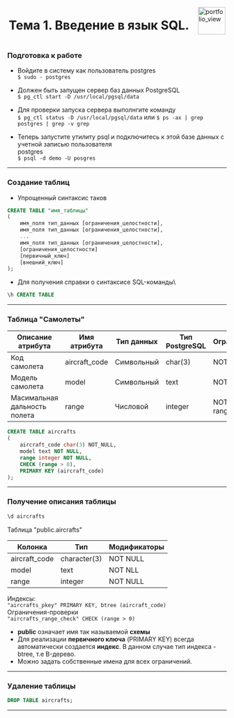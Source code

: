 <div style="display: flex; justify-content: center; align-items: center">
<h1>Тема 1. Введение в язык SQL.</h1> <img style="margin-left: 20px" height="63" alt="portfolio_view" src="https://www.postgresql.org/media/img/about/press/elephant.png">
</div>

### Подготовка к работе
- Войдите в систему как пользователь postgres\
`$ sudo - postgres`
  

- Должен быть запущен сервер баз данных PostgreSQL\
`$ pg_ctl start -D /usr/local/pgsql/data`
  

- Для проверки запуска сервера выполнгите команду\
  `$ pg_ctl status -D /usr/local/pgsql/data` или `$ ps -ax | grep postgres | grep -v grep`
  

- Теперь запустите утилиту psql и подключитесь к этой базе данных с учетной записью пользователя\
  postgres\
  `$ psql -d demo -U posgres`

***
### Создание таблиц
- Упрощенный синтаксис таков

```Sql
CREATE TABLE "имя_таблицы"
(
    имя_поля тип_данных [ограничения_целостности],
    имя_поля тип_данных [ограничения_целостности],
    ...
    имя_поля тип_данных [ограничения_целостности],
    [ограничения_целостности]
    [первичный_ключ]
    [внешний_ключ]
);
```
- Для получения справки о синтаксисе SQL-команды\
```SQL
\h CREATE TABLE
```
***
### Таблица "Самолеты"

| Описание атрибута | Имя атрибута | Тип данных | Тип PostgreSQL | Ограничения |
--- | --- | --- | --- | --- |
Код самолета | aircraft_code | Символьный | char(3) | NOT NULL
Модель самолета | model | Символьный | text | NOT NULL
Масимальная дальность <br> полета | range | Числовой | integer | NOT NULL <br> range > 0
```Sql
CREATE TABLE aircrafts
(
    aircraft_code char(3) NOT_NULL,
    model text NOT NULL, 
    range integer NOT NULL,
    CHECK (range > 0),
    PRIMARY KEY (aircraft_code)
);
```
***
### Получение описания таблицы
```SQL
\d aircrafts
```
Таблица "public.aircrafts"

| Колонка | Тип | Модификаторы |
--- | --- | --- |
aircraft_code | character(3) | NOT NULL |
model | text | NOT NLL
range | integer | NOT NULL |


Индексы:\
`"aircrafts_pkey" PRIMARY KEY, btree (aircraft_code)` \
Ограничения-проверки\
`"aircrafts_range_check" CHECK (range > 0)`

- **public** означает имя так называемой **схемы**
- Для реализации **первичного ключа** (PRIMARY KEY) всегда автоматически создается **индекс**.
В данном случае тип индекса - btree, т.е B-дерево.
- Можно задать собственные имена для всех ограничений.
***
### Удаление таблицы
```SQL
DROP TABLE aircrafts;
```
***
